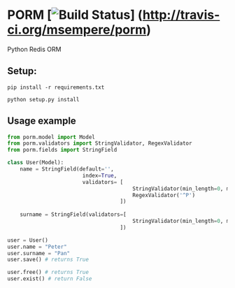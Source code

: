 # PORM [![Build Status](https://travis-ci.org/msempere/porm.svg?branch=master)] (http://travis-ci.org/msempere/porm)

Python Redis ORM

## Setup:
```
pip install -r requirements.txt
```
```
python setup.py install
```

## Usage example

```python
from porm.model import Model
from porm.validators import StringValidator, RegexValidator
from porm.fields import StringField

class User(Model):
    name = StringField(default='', 
                        index=True,
                        validators= [
                                        StringValidator(min_length=0, max_length=20),
                                        RegexValidator('^P')
                                    ])
                                
    surname = StringField(validators=[
                                        StringValidator(min_length=0, max_length=20),
                                    ])

user = User()
user.name = "Peter"
user.surname = "Pan"
user.save() # returns True

user.free() # returns True
user.exist() # return False
```
